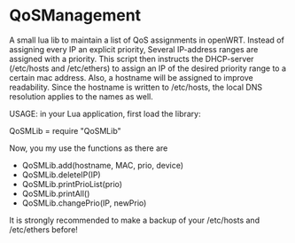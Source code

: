 # QoSManagement

A small lua lib to maintain a list of QoS assignments in openWRT. Instead of assigning every IP an explicit priority, Several IP-address ranges are assigned with a priority. This script then instructs the DHCP-server (/etc/hosts and /etc/ethers) to assign an IP of the desired priority range to a certain mac address. Also, a hostname will be assigned to improve readability. Since the hostname is written to /etc/hosts, the local DNS resolution applies to the names as well.

USAGE: in your Lua application, first load the library:

  QoSMLib = require "QoSMLib"
  
Now, you my use the functions as there are
  - QoSMLib.add(hostname, MAC, prio, device)
  - QoSMLib.deleteIP(IP)
  - QoSMLib.printPrioList(prio)
  - QoSMLib.printAll()
  - QoSMLib.changePrio(IP, newPrio)

It is strongly recommended to make a backup of your /etc/hosts and /etc/ethers before!
